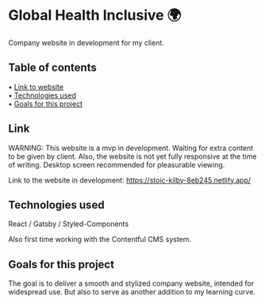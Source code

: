 # Global Health Inclusive 🌍

Company website in development for my client.

## Table of contents

• [Link to website](#Link)\
• [Technologies used](#Technologies-used)\
• [Goals for this project](#Goals-for-this-project)

## Link

WARNING: This website is a mvp in development. Waiting for extra content to be given by client.
Also, the website is not yet fully responsive at the time of writing. Desktop screen recommended for pleasurable viewing.

Link to the website in development: https://stoic-kilby-8eb245.netlify.app/

## Technologies used

React / Gatsby / Styled-Components

Also first time working with the Contentful CMS system.

## Goals for this project

The goal is to deliver a smooth and stylized company website, intended for widespread use.
But also to serve as another addition to my learning curve.
